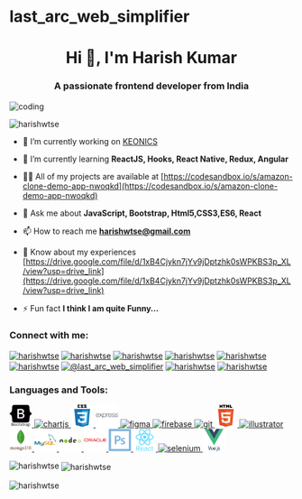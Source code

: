 # last_arc_web_simplifier
<h1 align="center">Hi 👋, I'm Harish Kumar</h1>
<h3 align="center">A passionate frontend developer from India</h3>
<img align="center" src="https://encrypted-tbn0.gstatic.com/images?q=tbn:ANd9GcR6ZXlQ6t7JjyRDxMePU0IpjU18zWDjG23V5g&usqp=CAU" alt="coding" width="400" >


<p text-align="left"> <img src="https://www.freecodecamp.org/news/content/images/2022/11/hire-full-stack-developers1546507474317-1.gif" alt="harishwtse" /> </p>

- 🔭 I’m currently working on [KEONICS](www.keonics.in)

- 🌱 I’m currently learning **ReactJS, Hooks, React Native, Redux, Angular**

- 👨‍💻 All of my projects are available at [https://codesandbox.io/s/amazon-clone-demo-app-nwoqkd](https://codesandbox.io/s/amazon-clone-demo-app-nwoqkd)

- 💬 Ask me about **JavaScript, Bootstrap, Html5,CSS3,ES6, React**

- 📫 How to reach me **harishwtse@gmail.com**

- 📄 Know about my experiences [https://drive.google.com/file/d/1xB4Cjykn7jYv9jDptzhk0sWPKBS3p_XL/view?usp=drive_link](https://drive.google.com/file/d/1xB4Cjykn7jYv9jDptzhk0sWPKBS3p_XL/view?usp=drive_link)

- ⚡ Fun fact **I think I am quite Funny...**

<h3 align="left">Connect with me:</h3>
<p align="left">
<a href="https://codepen.io/harishwtse" target="blank"><img align="center" src="https://raw.githubusercontent.com/rahuldkjain/github-profile-readme-generator/master/src/images/icons/Social/codepen.svg" alt="harishwtse" height="30" width="40" /></a>
<a href="https://twitter.com/harishwtse" target="blank"><img align="center" src="https://raw.githubusercontent.com/rahuldkjain/github-profile-readme-generator/master/src/images/icons/Social/twitter.svg" alt="harishwtse" height="30" width="40" /></a>
<a href="https://linkedin.com/in/harishwtse" target="blank"><img align="center" src="https://raw.githubusercontent.com/rahuldkjain/github-profile-readme-generator/master/src/images/icons/Social/linked-in-alt.svg" alt="harishwtse" height="30" width="40" /></a>
<a href="https://stackoverflow.com/users/harishwtse" target="blank"><img align="center" src="https://raw.githubusercontent.com/rahuldkjain/github-profile-readme-generator/master/src/images/icons/Social/stack-overflow.svg" alt="harishwtse" height="30" width="40" /></a>
<a href="https://fb.com/harishwtse" target="blank"><img align="center" src="https://raw.githubusercontent.com/rahuldkjain/github-profile-readme-generator/master/src/images/icons/Social/facebook.svg" alt="harishwtse" height="30" width="40" /></a>
<a href="https://instagram.com/harishwtse" target="blank"><img align="center" src="https://raw.githubusercontent.com/rahuldkjain/github-profile-readme-generator/master/src/images/icons/Social/instagram.svg" alt="harishwtse" height="30" width="40" /></a>
<a href="https://www.youtube.com/c/@last_arc_web_simplifier" target="blank"><img align="center" src="https://raw.githubusercontent.com/rahuldkjain/github-profile-readme-generator/master/src/images/icons/Social/youtube.svg" alt="@last_arc_web_simplifier" height="30" width="40" /></a>
<a href="https://www.leetcode.com/harishwtse" target="blank"><img align="center" src="https://raw.githubusercontent.com/rahuldkjain/github-profile-readme-generator/master/src/images/icons/Social/leet-code.svg" alt="harishwtse" height="30" width="40" /></a>
<a href="https://www.hackerearth.com/harishwtse" target="blank"><img align="center" src="https://raw.githubusercontent.com/rahuldkjain/github-profile-readme-generator/master/src/images/icons/Social/hackerearth.svg" alt="harishwtse" height="30" width="40" /></a>
</p>

<h3 align="left">Languages and Tools:</h3>
<p align="left"> <a href="https://getbootstrap.com" target="_blank" rel="noreferrer"> <img src="https://raw.githubusercontent.com/devicons/devicon/master/icons/bootstrap/bootstrap-plain-wordmark.svg" alt="bootstrap" width="40" height="40"/> </a> <a href="https://www.chartjs.org" target="_blank" rel="noreferrer"> <img src="https://www.chartjs.org/media/logo-title.svg" alt="chartjs" width="40" height="40"/> </a> <a href="https://www.w3schools.com/css/" target="_blank" rel="noreferrer"> <img src="https://raw.githubusercontent.com/devicons/devicon/master/icons/css3/css3-original-wordmark.svg" alt="css3" width="40" height="40"/> </a> <a href="https://expressjs.com" target="_blank" rel="noreferrer"> <img src="https://raw.githubusercontent.com/devicons/devicon/master/icons/express/express-original-wordmark.svg" alt="express" width="40" height="40"/> </a> <a href="https://www.figma.com/" target="_blank" rel="noreferrer"> <img src="https://www.vectorlogo.zone/logos/figma/figma-icon.svg" alt="figma" width="40" height="40"/> </a> <a href="https://firebase.google.com/" target="_blank" rel="noreferrer"> <img src="https://www.vectorlogo.zone/logos/firebase/firebase-icon.svg" alt="firebase" width="40" height="40"/> </a> <a href="https://git-scm.com/" target="_blank" rel="noreferrer"> <img src="https://www.vectorlogo.zone/logos/git-scm/git-scm-icon.svg" alt="git" width="40" height="40"/> </a> <a href="https://www.w3.org/html/" target="_blank" rel="noreferrer"> <img src="https://raw.githubusercontent.com/devicons/devicon/master/icons/html5/html5-original-wordmark.svg" alt="html5" width="40" height="40"/> </a> <a href="https://www.adobe.com/in/products/illustrator.html" target="_blank" rel="noreferrer"> <img src="https://www.vectorlogo.zone/logos/adobe_illustrator/adobe_illustrator-icon.svg" alt="illustrator" width="40" height="40"/> </a> <a href="https://www.mongodb.com/" target="_blank" rel="noreferrer"> <img src="https://raw.githubusercontent.com/devicons/devicon/master/icons/mongodb/mongodb-original-wordmark.svg" alt="mongodb" width="40" height="40"/> </a> <a href="https://www.mysql.com/" target="_blank" rel="noreferrer"> <img src="https://raw.githubusercontent.com/devicons/devicon/master/icons/mysql/mysql-original-wordmark.svg" alt="mysql" width="40" height="40"/> </a> <a href="https://nodejs.org" target="_blank" rel="noreferrer"> <img src="https://raw.githubusercontent.com/devicons/devicon/master/icons/nodejs/nodejs-original-wordmark.svg" alt="nodejs" width="40" height="40"/> </a> <a href="https://www.oracle.com/" target="_blank" rel="noreferrer"> <img src="https://raw.githubusercontent.com/devicons/devicon/master/icons/oracle/oracle-original.svg" alt="oracle" width="40" height="40"/> </a> <a href="https://www.photoshop.com/en" target="_blank" rel="noreferrer"> <img src="https://raw.githubusercontent.com/devicons/devicon/master/icons/photoshop/photoshop-line.svg" alt="photoshop" width="40" height="40"/> </a> <a href="https://reactjs.org/" target="_blank" rel="noreferrer"> <img src="https://raw.githubusercontent.com/devicons/devicon/master/icons/react/react-original-wordmark.svg" alt="react" width="40" height="40"/> </a> <a href="https://www.selenium.dev" target="_blank" rel="noreferrer"> <img src="https://raw.githubusercontent.com/detain/svg-logos/780f25886640cef088af994181646db2f6b1a3f8/svg/selenium-logo.svg" alt="selenium" width="40" height="40"/> </a> <a href="https://vuejs.org/" target="_blank" rel="noreferrer"> <img src="https://raw.githubusercontent.com/devicons/devicon/master/icons/vuejs/vuejs-original-wordmark.svg" alt="vuejs" width="40" height="40"/> </a> </p>

<p><img align="left" src="https://github-readme-stats.vercel.app/api/top-langs?username=harishwtse&show_icons=true&locale=en&layout=compact" alt="harishwtse" /></p>

<p>&nbsp;<img align="center" src="https://github-readme-stats.vercel.app/api?username=harishwtse&show_icons=true&locale=en" alt="harishwtse" /></p>

<p><img align="center" src="https://github-readme-streak-stats.herokuapp.com/?user=harishwtse&" alt="harishwtse" /></p>
